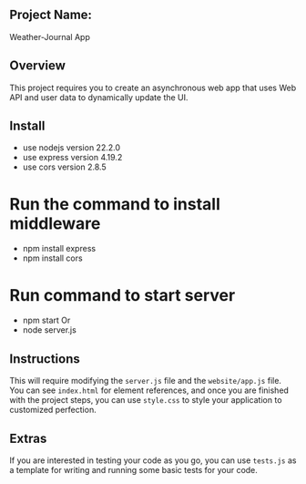 ## Project Name:
Weather-Journal App

## Overview
This project requires you to create an asynchronous web app that uses Web API and user data to dynamically update the UI. 
## Install
- use nodejs version 22.2.0
- use express version 4.19.2
- use cors version 2.8.5
# Run the command to install middleware
- npm install express
- npm install cors
# Run command to start server
- npm start
Or
- node server.js

## Instructions
This will require modifying the `server.js` file and the `website/app.js` file. You can see `index.html` for element references, and once you are finished with the project steps, you can use `style.css` to style your application to customized perfection.

## Extras
If you are interested in testing your code as you go, you can use `tests.js` as a template for writing and running some basic tests for your code.
